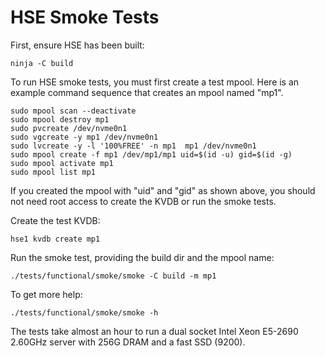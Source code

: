 # HSE Smoke Tests

First, ensure HSE has been built:

    ninja -C build

To run HSE smoke tests, you must first create a test mpool.  Here is
an example command sequence that creates an mpool named "mp1".

    sudo mpool scan --deactivate
    sudo mpool destroy mp1
    sudo pvcreate /dev/nvme0n1
    sudo vgcreate -y mp1 /dev/nvme0n1
    sudo lvcreate -y -l '100%FREE' -n mp1  mp1 /dev/nvme0n1
    sudo mpool create -f mp1 /dev/mp1/mp1 uid=$(id -u) gid=$(id -g)
    sudo mpool activate mp1
    sudo mpool list mp1

If you created the mpool with "uid" and "gid" as shown above, you
should not need root access to create the KVDB or run the smoke tests.

Create the test KVDB:

    hse1 kvdb create mp1

Run the smoke test, providing the build dir and the mpool name:

    ./tests/functional/smoke/smoke -C build -m mp1

To get more help:

    ./tests/functional/smoke/smoke -h

The tests take almost an hour to run a dual socket Intel Xeon E5-2690
2.60GHz server with 256G DRAM and a fast SSD (9200).
